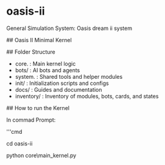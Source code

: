 # oasis-ii

General Simulation System: Oasis dream ii system



\## Oasis II Minimal Kernel



\## Folder Structure



* core. : Main kernel logic
* bots/ : AI bots and agents
* system. : Shared tools and helper modules
* init/ : Initialization scripts and configs
* docs/ : Guides and documentation
* inventory/ : Inventory of modules, bots, cards, and states

\## How to run the Kernel



In commad Prompt:

'''cmd

cd oasis-ii

python core\\main\_kernel.py

